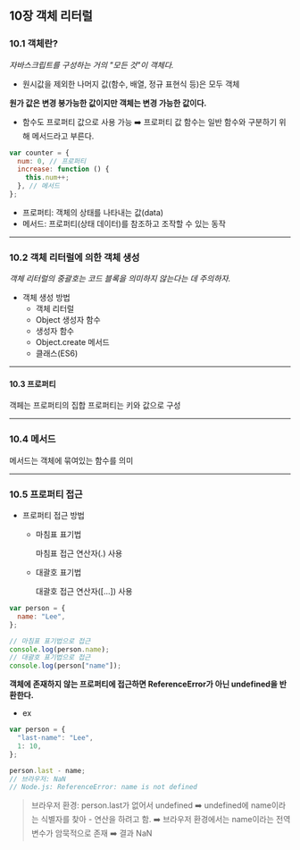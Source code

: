 ## 10장 객체 리터럴

### 10.1 객체란?

_자바스크립트를 구성하는 거의 "모든 것"이 객체다._

- 원시값을 제외한 나머지 값(함수, 배열, 정규 표현식 등)은 모두 객체

**원가 값은 변경 붕가능한 값이지만 객체는 변경 가능한 값이다.**

- 함수도 프로퍼티 값으로 사용 가능 ➡️ 프로퍼티 값 함수는 일반 함수와 구분하기 위해 메서드라고 부른다.

```javascript
var counter = {
  num: 0, // 프로퍼티
  increase: function () {
    this.num++;
  }, // 메서드
};
```

- 프로퍼티: 객체의 상태를 나타내는 값(data)
- 메서드: 프로퍼티(상태 데이터)를 참조하고 조작할 수 있는 동작

<hr>

### 10.2 객체 리터럴에 의한 객체 생성

_객체 리터럴의 중괄호는 코드 블록을 의미하지 않는다는 데 주의하자._

- 객체 생성 방법
  - 객체 리터럴
  - Object 생성자 함수
  - 생성자 함수
  - Object.create 메서드
  - 클래스(ES6)

<hr>

#### 10.3 프로퍼티

객페는 프로퍼티의 집합
프로퍼티는 키와 값으로 구성

<hr>

### 10.4 메서드

메서드는 객체에 묶여있는 함수를 의미

<hr>

### 10.5 프로퍼티 접근

- 프로퍼티 접근 방법

  - 마침표 표기법

    마침표 접근 연산자(.) 사용

  - 대괄호 표기법

    대괄호 접근 연산자([...]) 사용

```javascript
var person = {
  name: "Lee",
};

// 마침표 표기법으로 접근
console.log(person.name);
// 대괄호 표기법으로 접근
console.log(person["name"]);
```

**객체에 존재하지 않는 프로퍼티에 접근하면 ReferenceError가 아닌 undefined을 반환한다.**

- ex

```javascript
var person = {
  "last-name": "Lee",
  1: 10,
};

person.last - name;
// 브라우저: NaN
// Node.js: ReferenceError: name is not defined
```

> 브라우저 환경: person.last가 없어서 undefined ➡️ undefined에 name이라는 식별자를 찾아 - 연산을 하려고 함. ➡️ 브라우저 환경에서는 name이라는 전역 변수가 암묵적으로 존재 ➡️ 결과 NaN

